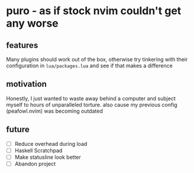 # puro - as if stock nvim couldn't get any worse

## features

Many plugins should work out of the box, otherwise try tinkering with their configuration in `lua/packages.lua` and see
if that makes a difference

## motivation

Honestly, I just wanted to waste away behind a computer and subject myself to hours of unparalleled torture.
also cause my previous config (peafowl.nvim) was becoming outdated

## future

- [ ] Reduce overhead during load
- [ ] Haskell Scratchpad
- [ ] Make statusline look better
- [ ] Abandon project
